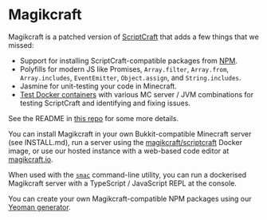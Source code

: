 # Magikcraft

Magikcraft is a patched version of [ScriptCraft](https://github.com/walterhiggins/ScriptCraft) that adds a few things that we missed:

- Support for installing ScriptCraft-compatible packages from [NPM](https://www.npmjs.com/org/scriptcraft).
- Polyfills for modern JS like Promises, `Array.filter`, `Array.from`, `Array.includes`, `EventEmitter`, `Object.assign`, and `String.includes`.
- Jasmine for unit-testing your code in Minecraft.
- [Test Docker containers](https://hub.docker.com/repository/docker/magikcraft/minecraft) with various MC server / JVM combinations for testing ScriptCraft and identifying and fixing issues.

See the README in [this repo](https://github.com/Magikcraft/scriptcraft-modular-arch) for some more details.

You can install Magikcraft in your own Bukkit-compatible Minecraft server (see INSTALL.md), run a server using the [magikcraft/scriptcraft](https://hub.docker.com/repository/docker/magikcraft/scriptcraft) Docker image, or use our hosted instance with a web-based code editor at [magikcraft.io](https://www.magikcraft.io).

When used with the [`smac`](https://www.npmjs.com/package/smac) command-line utility, you can run a dockerised Magikcraft server with a TypeScript / JavaScript REPL at the console.

You can create your own Magikcraft-compatible NPM packages using our [Yeoman generator](https://www.npmjs.com/package/generator-sma-plugin).
